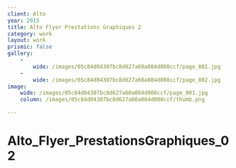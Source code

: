 ```yaml
---
client: Alto
year: 2015
title: Alto Flyer Prestations Graphiques 2
category: work
layout: work
prismic: false
gallery:
    -
        wide: /images/05c84d04307bc8d627a60a084d008ccf/page_001.jpg
    -
        wide: /images/05c84d04307bc8d627a60a084d008ccf/page_002.jpg
image:
    wide: /images/05c84d04307bc8d627a60a084d008ccf/page_001.jpg
    column: /images/05c84d04307bc8d627a60a084d008ccf/thumb.png

---
```

# Alto_Flyer_PrestationsGraphiques_02
